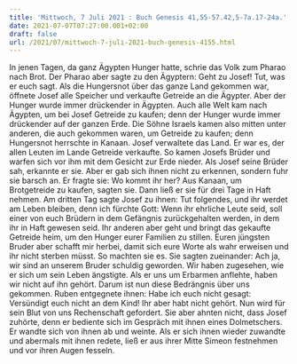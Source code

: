 ```yaml
---
title: 'Mittwoch, 7 Juli 2021 : Buch Genesis 41,55-57.42,5-7a.17-24a.'
date: 2021-07-07T07:27:00.001+02:00
draft: false
url: /2021/07/mittwoch-7-juli-2021-buch-genesis-4155.html
---
```


In jenen Tagen, da ganz Ägypten Hunger hatte, schrie das Volk zum Pharao nach Brot. Der Pharao aber sagte zu den Ägyptern: Geht zu Josef! Tut, was er euch sagt. Als die Hungersnot über das ganze Land gekommen war, öffnete Josef alle Speicher und verkaufte Getreide an die Ägypter. Aber der Hunger wurde immer drückender in Ägypten. Auch alle Welt kam nach Ägypten, um bei Josef Getreide zu kaufen; denn der Hunger wurde immer drückender auf der ganzen Erde. Die Söhne Israels kamen also mitten unter anderen, die auch gekommen waren, um Getreide zu kaufen; denn Hungersnot herrschte in Kanaan. Josef verwaltete das Land. Er war es, der allen Leuten im Lande Getreide verkaufte. So kamen Josefs Brüder und warfen sich vor ihm mit dem Gesicht zur Erde nieder. Als Josef seine Brüder sah, erkannte er sie. Aber er gab sich ihnen nicht zu erkennen, sondern fuhr sie barsch an. Er fragte sie: Wo kommt ihr her? Aus Kanaan, um Brotgetreide zu kaufen, sagten sie. Dann ließ er sie für drei Tage in Haft nehmen. Am dritten Tag sagte Josef zu ihnen: Tut folgendes, und ihr werdet am Leben bleiben, denn ich fürchte Gott: Wenn ihr ehrliche Leute seid, soll einer von euch Brüdern in dem Gefängnis zurückgehalten werden, in dem ihr in Haft gewesen seid. Ihr anderen aber geht und bringt das gekaufte Getreide heim, um den Hunger eurer Familien zu stillen. Euren jüngsten Bruder aber schafft mir herbei, damit sich eure Worte als wahr erweisen und ihr nicht sterben müsst. So machten sie es. Sie sagten zueinander: Ach ja, wir sind an unserem Bruder schuldig geworden. Wir haben zugesehen, wie er sich um sein Leben ängstigte. Als er uns um Erbarmen anflehte, haben wir nicht auf ihn gehört. Darum ist nun diese Bedrängnis über uns gekommen. Ruben entgegnete ihnen: Habe ich euch nicht gesagt: Versündigt euch nicht an dem Kind! Ihr aber habt nicht gehört. Nun wird für sein Blut von uns Rechenschaft gefordert. Sie aber ahnten nicht, dass Josef zuhörte, denn er bediente sich im Gespräch mit ihnen eines Dolmetschers. Er wandte sich von ihnen ab und weinte. Als er sich ihnen wieder zuwandte und abermals mit ihnen redete, ließ er aus ihrer Mitte Simeon festnehmen und vor ihren Augen fesseln.